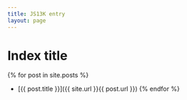 ```yaml
---
title: JS13K entry
layout: page
---
```


# Index title

{% for post in site.posts %}
  - [{{ post.title }}]({{ site.url }}{{ post.url }})
{% endfor %}

